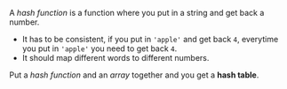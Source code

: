 A *hash function* is a function where you put in a string and get back a number.
- It has to be consistent, if you put in `'apple'` and get back `4`, everytime you put in `'apple'` you need to get back `4`.
- It should map different words to different numbers.

Put a *hash function* and an *array* together and you get a **hash table**.